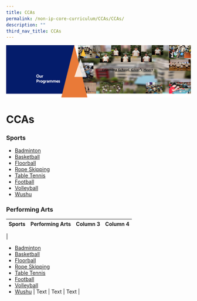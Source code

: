 ```yaml
---
title: CCAs
permalink: /non-ip-core-curriculum/CCAs/CCAs/
description: ""
third_nav_title: CCAs
---
```

![](/images/OurProgrammes1.png)

CCAs
====

### **Sports**
*  [Badminton](/non-ip-core-curriculum/CCAs/Badminton/)
*  [Basketball](/non-ip-core-curriculum/CCAs/Basketball/)
*  [Floorball](/non-ip-core-curriculum/CCAs/Floorball/)
*  [Rope Skipping](/non-ip-core-curriculum/CCAs/Rope-Skipping/)
*  [Table Tennis](/non-ip-core-curriculum/CCAs/Table-Tennis/)
*  [Football](/non-ip-core-curriculum/CCAs/Football/)
*  [Volleyball](/non-ip-core-curriculum/CCAs/Volleyball/)
*  [Wushu](/non-ip-core-curriculum/CCAs/Wushu-Club/)

### **Performing Arts**


| **Sports** | **Performing Arts** | Column 3 | Column 4 |
| -------- | -------- | -------- | -------- |
| 
*  [Badminton](/non-ip-core-curriculum/CCAs/Badminton/)
*  [Basketball](/non-ip-core-curriculum/CCAs/Basketball/)
*  [Floorball](/non-ip-core-curriculum/CCAs/Floorball/)
*  [Rope Skipping](/non-ip-core-curriculum/CCAs/Rope-Skipping/)
*  [Table Tennis](/non-ip-core-curriculum/CCAs/Table-Tennis/)
*  [Football](/non-ip-core-curriculum/CCAs/Football/)
*  [Volleyball](/non-ip-core-curriculum/CCAs/Volleyball/)
*  [Wushu](/non-ip-core-curriculum/CCAs/Wushu-Club/)     | Text     | Text     | Text     |

